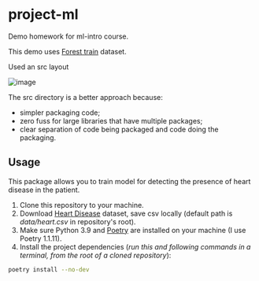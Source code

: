 # project-ml

Demo homework for ml-intro course.

This demo uses [Forest train](https://www.kaggle.com/competitions/forest-cover-type-prediction) dataset.

Used an src layout


![image](https://user-images.githubusercontent.com/55091681/167725817-b4d0be8e-7137-4e49-8806-fd8e3c934020.png)


The src directory is a better approach because:

  - simpler packaging code;
  - zero fuss for large libraries that have multiple packages;
  - clear separation of code being packaged and code doing the packaging.


## Usage
This package allows you to train model for detecting the presence of heart disease in the patient.
1. Clone this repository to your machine.
2. Download [Heart Disease](https://www.kaggle.com/datasets/johnsmith88/heart-disease-dataset) dataset, save csv locally (default path is *data/heart.csv* in repository's root).
3. Make sure Python 3.9 and [Poetry](https://python-poetry.org/docs/) are installed on your machine (I use Poetry 1.1.11).
4. Install the project dependencies (*run this and following commands in a terminal, from the root of a cloned repository*):
```sh
poetry install --no-dev
```
 

